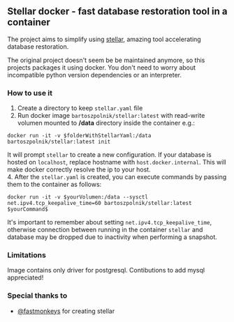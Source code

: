 ## Stellar docker - fast database restoration tool in a container
The project aims to simplify using [stellar](https://github.com/fastmonkeys/stellar), 
amazing tool accelerating database restoration. 

The original project doesn't seem be be maintained anymore, so this projects packages it using docker.
You don't need to worry about incompatible python version dependencies or an interpreter.

### How to use it 

1. Create a directory to keep `stellar.yaml` file
2. Run docker image `bartoszpolnik/stellar:latest` with read-write volumen mounted to **/data** 
directory inside the container e.g.:
```
docker run -it -v $folderWithStellarYaml:/data bartoszpolnik/stellar:latest init
```
It will prompt `stellar` to create a new configuration. If your database is hosted on `localhost`, 
replace hostname with `host.docker.internal`. This will make docker correctly resolve the ip to your host.  
4. After the `stellar.yaml` is created, you can execute commands by passing them to the container as follows: 
```
docker run -it -v $yourVolumen:/data --sysctl net.ipv4.tcp_keepalive_time=60 bartoszpolnik/stellar:latest $yourCommand$
```

It's important to remember about setting `net.ipv4.tcp_keepalive_time`, otherwise 
connection between running in the container `stellar` and database 
may be dropped due to inactivity when performing a snapshot.  

### Limitations

Image contains only driver for postgresql. Contibutions to add mysql appreciated!

### Special thanks to
- [@fastmonkeys](https://github.com/fastmonkeys/stellar) for creating stellar